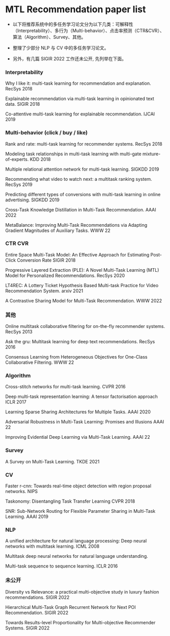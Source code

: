 # MTL Recommendation paper list

* 以下将推荐系统中的多任务学习论文分为以下几类：可解释性（Interpretability）、多行为（Multi-behavior）、点击率预测（CTR&CVR）、算法（Algorithm）、Survey、其他。

* 整理了少部分 NLP 与 CV 中的多任务学习论文。

* 另外，有几篇 SIGIR 2022 工作还未公开, 先列举在下面。

### Interpretability

Why I like it: multi-task learning for recommendation and explanation. RecSys 2018

Explainable recommendation via multi-task learning in opinionated text data. SIGIR 2018

Co-attentive multi-task learning for explainable recommendation. IJCAI 2019

### Multi-behavior (click / buy / like)

Rank and rate: multi-task learning for recommender systems. RecSys 2018

Modeling task relationships in multi-task learning with multi-gate mixture-of-experts.  KDD 2018

Multiple relational attention network for multi-task learning. SIGKDD 2019

Recommending what video to watch next: a multitask ranking system. RecSys 2019

Predicting different types of conversions with multi-task learning in online advertising. SIGKDD 2019

Cross-Task Knowledge Distillation in Multi-Task Recommendation. AAAI 2022

MetaBalance: Improving Multi-Task Recommendations via Adapting Gradient Magnitudes of Auxiliary Tasks. WWW 22

### CTR CVR

Entire Space Multi-Task Model: An Effective Approach for Estimating Post-Click Conversion Rate SIGIR 2018

Progressive Layered Extraction (PLE): A Novel Multi-Task Learning (MTL) Model for Personalized Recommendations. RecSys 2020

LT4REC: A Lottery Ticket Hypothesis Based Multi-task Practice for Video Recommendation System. arxiv 2021

A Contrastive Sharing Model for Multi-Task Recommendation. WWW 2022

### 其他

Online multitask collaborative filtering for on-the-fly recommender systems. RecSys 2013

Ask the gru: Multitask learning for deep text recommendations. RecSys 2016

Consensus Learning from Heterogeneous Objectives for One-Class Collaborative Filtering. WWW 22

### Algorithm

Cross-stitch networks for multi-task learning. CVPR 2016

Deep multi-task representation learning: A tensor factorisation approach ICLR 2017

Learning Sparse Sharing Architectures for Multiple Tasks. AAAI 2020

Adversarial Robustness in Multi-Task Learning: Promises and Illusions AAAI 22

Improving Evidential Deep Learning via Multi-Task Learning. AAAI 22

### Survey

A Survey on Multi-Task Learning. TKDE 2021

### CV

Faster r-cnn: Towards real-time object detection with region proposal networks. NIPS

Taskonomy: Disentangling Task Transfer Learning CVPR 2018

SNR: Sub-Network Routing for Flexible Parameter Sharing in Multi-Task Learning. AAAI 2019

### NLP

A unified architecture for natural language processing: Deep neural networks with multitask learning. ICML 2008

Multitask deep neural networks for natural language understanding.

Multi-task sequence to sequence learning. ICLR 2016

### 未公开

Diversity vs Relevance: a practical multi-objective study in luxury fashion recommendations. SIGIR 2022 

Hierarchical Multi-Task Graph Recurrent Network for Next POI Recommendation. SIGIR 2022

Towards Results-level Proportionality for Multi-objective Recommender Systems. SIGIR 2022 
